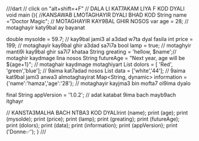 ///dart
// click on "alt+shift=+F"
// DALA LI KAT7AKAM LIYA F KOD DYALI
void main (){
  //KANSAWAB LMOTAGHAYIR DYALI BHAD KOD
  String name ="Doctor Magic"; // MOTAGHAYIR KAY9BAL GHIR NOSOS
 var age = 28; // motaghayir katy9bal ay bayanat
 
double mysolde = 59.7; // kay9bal jami3 al a3dad w7ta dyal fasila 
  int price = 199; // motaghayir kay9bal ghir a3dad sa7i7a 
  bool lamp = true; // motaghyir manti9i  kay9bal ghir sa7i7 khataa 
  String greating = 'hellow, $name';// motaghir kaydmage lina nosos
  String futureAge = "Next year, age will be ${age+1}"; // motaghair kaydmage  motaghiyart 
List <String> dolors = [ 'Red', 'green','blue']; // 9aima kat7adad nosos
List data = ['white','44']; // 9aima kat9bal jami3 anwa3 almotaghayirat
  Map<String, dynamic> information = {'name':'hamza','age':'28'}; // motaghayir kayjma3 bin mofta7 ol9ima dyalo
  
final String appVersion = '1.0.2'; // adat katabat 9ima bach mayb9ach itghayr

   // KANSTA3MALHA BACH NTBA3 KOD DYALIrint (name);
  print (age);
  print (mysolde);
  print (price);
print (lamp);
  print (greating);
  print (futureAge);  
  print (dolors);
  print (data);
  print (information);
  print (appVersion);
  print ('Donne✅');
}
///
